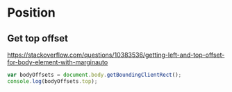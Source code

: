 # Position

## Get top offset

https://stackoverflow.com/questions/10383536/getting-left-and-top-offset-for-body-element-with-marginauto

```js
var bodyOffsets = document.body.getBoundingClientRect();
console.log(bodyOffsets.top);
```